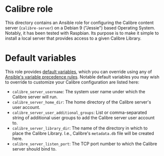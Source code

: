 # Calibre role

This directory contains an Ansible role for configuring the Calibre content server (`calibre-server`) on a Debian 9 ("Jessie") based Operating System. Notably, it has been tested with Raspbian. Its purpose is to make it simple to install a local server that provides access to a given Calibre Library.

# Default variables

This role provides [default variables](defaults/main.yml), which you can override using any of [Ansible's variable precedence rules](https://docs.ansible.com/ansible/latest/user_guide/playbooks_variables.html#variable-precedence-where-should-i-put-a-variable). Notable default variables you may wish to override to customize your Calibre configuration are listed here:

* `calibre_server_username`: The system user name under which the Calibre server will run.
* `calibre_server_home_dir`: The home directory of the Calibre server's user account.
* `calibre_server_user_additional_groups`: List or comma-separated string of additional user groups to add the Calibre server user account to.
* `calibre_server_library_dir`: The name of the directory in which to place the Calibre Library. I.e., Calibre's `metadata.db` file will be created here.
* `calibre_server_listen_port`: The TCP port number to which the Calibre server should bind to.
